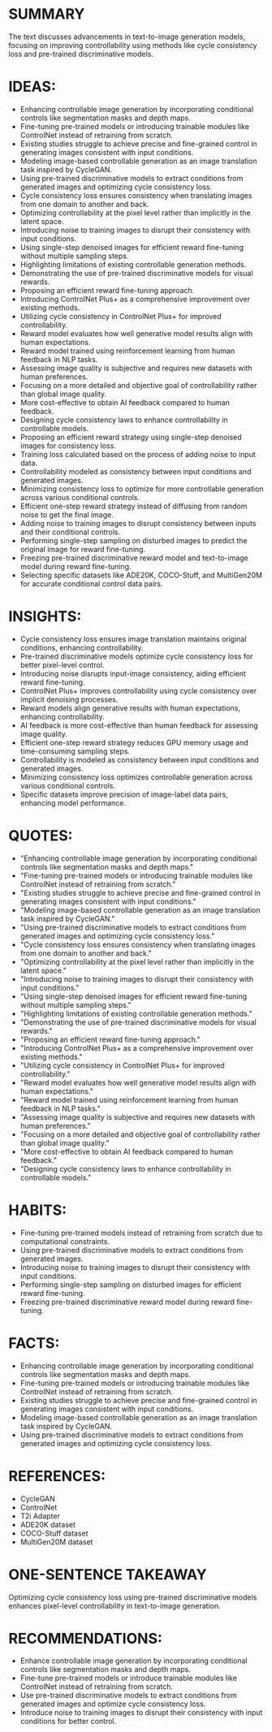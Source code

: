 # SUMMARY
The text discusses advancements in text-to-image generation models, focusing on improving controllability using methods like cycle consistency loss and pre-trained discriminative models.

# IDEAS:
- Enhancing controllable image generation by incorporating conditional controls like segmentation masks and depth maps.
- Fine-tuning pre-trained models or introducing trainable modules like ControlNet instead of retraining from scratch.
- Existing studies struggle to achieve precise and fine-grained control in generating images consistent with input conditions.
- Modeling image-based controllable generation as an image translation task inspired by CycleGAN.
- Using pre-trained discriminative models to extract conditions from generated images and optimizing cycle consistency loss.
- Cycle consistency loss ensures consistency when translating images from one domain to another and back.
- Optimizing controllability at the pixel level rather than implicitly in the latent space.
- Introducing noise to training images to disrupt their consistency with input conditions.
- Using single-step denoised images for efficient reward fine-tuning without multiple sampling steps.
- Highlighting limitations of existing controllable generation methods.
- Demonstrating the use of pre-trained discriminative models for visual rewards.
- Proposing an efficient reward fine-tuning approach.
- Introducing ControlNet Plus+ as a comprehensive improvement over existing methods.
- Utilizing cycle consistency in ControlNet Plus+ for improved controllability.
- Reward model evaluates how well generative model results align with human expectations.
- Reward model trained using reinforcement learning from human feedback in NLP tasks.
- Assessing image quality is subjective and requires new datasets with human preferences.
- Focusing on a more detailed and objective goal of controllability rather than global image quality.
- More cost-effective to obtain AI feedback compared to human feedback.
- Designing cycle consistency laws to enhance controllability in controllable models.
- Proposing an efficient reward strategy using single-step denoised images for consistency loss.
- Training loss calculated based on the process of adding noise to input data.
- Controllability modeled as consistency between input conditions and generated images.
- Minimizing consistency loss to optimize for more controllable generation across various conditional controls.
- Efficient one-step reward strategy instead of diffusing from random noise to get the final image.
- Adding noise to training images to disrupt consistency between inputs and their conditional controls.
- Performing single-step sampling on disturbed images to predict the original image for reward fine-tuning.
- Freezing pre-trained discriminative reward model and text-to-image model during reward fine-tuning.
- Selecting specific datasets like ADE20K, COCO-Stuff, and MultiGen20M for accurate conditional control data pairs.

# INSIGHTS:
- Cycle consistency loss ensures image translation maintains original conditions, enhancing controllability.
- Pre-trained discriminative models optimize cycle consistency loss for better pixel-level control.
- Introducing noise disrupts input-image consistency, aiding efficient reward fine-tuning.
- ControlNet Plus+ improves controllability using cycle consistency over implicit denoising processes.
- Reward models align generative results with human expectations, enhancing controllability.
- AI feedback is more cost-effective than human feedback for assessing image quality.
- Efficient one-step reward strategy reduces GPU memory usage and time-consuming sampling steps.
- Controllability is modeled as consistency between input conditions and generated images.
- Minimizing consistency loss optimizes controllable generation across various conditional controls.
- Specific datasets improve precision of image-label data pairs, enhancing model performance.

# QUOTES:
- "Enhancing controllable image generation by incorporating conditional controls like segmentation masks and depth maps."
- "Fine-tuning pre-trained models or introducing trainable modules like ControlNet instead of retraining from scratch."
- "Existing studies struggle to achieve precise and fine-grained control in generating images consistent with input conditions."
- "Modeling image-based controllable generation as an image translation task inspired by CycleGAN."
- "Using pre-trained discriminative models to extract conditions from generated images and optimizing cycle consistency loss."
- "Cycle consistency loss ensures consistency when translating images from one domain to another and back."
- "Optimizing controllability at the pixel level rather than implicitly in the latent space."
- "Introducing noise to training images to disrupt their consistency with input conditions."
- "Using single-step denoised images for efficient reward fine-tuning without multiple sampling steps."
- "Highlighting limitations of existing controllable generation methods."
- "Demonstrating the use of pre-trained discriminative models for visual rewards."
- "Proposing an efficient reward fine-tuning approach."
- "Introducing ControlNet Plus+ as a comprehensive improvement over existing methods."
- "Utilizing cycle consistency in ControlNet Plus+ for improved controllability."
- "Reward model evaluates how well generative model results align with human expectations."
- "Reward model trained using reinforcement learning from human feedback in NLP tasks."
- "Assessing image quality is subjective and requires new datasets with human preferences."
- "Focusing on a more detailed and objective goal of controllability rather than global image quality."
- "More cost-effective to obtain AI feedback compared to human feedback."
- "Designing cycle consistency laws to enhance controllability in controllable models."

# HABITS:
- Fine-tuning pre-trained models instead of retraining from scratch due to computational constraints.
- Using pre-trained discriminative models to extract conditions from generated images.
- Introducing noise to training images to disrupt their consistency with input conditions.
- Performing single-step sampling on disturbed images for efficient reward fine-tuning.
- Freezing pre-trained discriminative reward model during reward fine-tuning.

# FACTS:
- Enhancing controllable image generation by incorporating conditional controls like segmentation masks and depth maps.
- Fine-tuning pre-trained models or introducing trainable modules like ControlNet instead of retraining from scratch.
- Existing studies struggle to achieve precise and fine-grained control in generating images consistent with input conditions.
- Modeling image-based controllable generation as an image translation task inspired by CycleGAN.
- Using pre-trained discriminative models to extract conditions from generated images and optimizing cycle consistency loss.

# REFERENCES:
- CycleGAN
- ControlNet
- T2i Adapter
- ADE20K dataset
- COCO-Stuff dataset
- MultiGen20M dataset

# ONE-SENTENCE TAKEAWAY
Optimizing cycle consistency loss using pre-trained discriminative models enhances pixel-level controllability in text-to-image generation.

# RECOMMENDATIONS:
- Enhance controllable image generation by incorporating conditional controls like segmentation masks and depth maps.
- Fine-tune pre-trained models or introduce trainable modules like ControlNet instead of retraining from scratch.
- Use pre-trained discriminative models to extract conditions from generated images and optimize cycle consistency loss.
- Introduce noise to training images to disrupt their consistency with input conditions for better control.